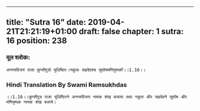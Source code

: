 
---
title: "Sutra 16"
date: 2019-04-21T21:21:19+01:00
draft: false
chapter: 1
sutra: 16
position: 238
---
### मूल श्लोकः:
```
अनन्तविजयं राजा कुन्तीपुत्रो युधिष्ठिरः।नकुलः सहदेवश्च सुघोषमणिपुष्पकौ।।1.16।।

```

### Hindi Translation By Swami Ramsukhdas
```
।।1.16।।कुन्तीपुत्र राजा युधिष्ठिरने अनन्तविजय नामक शंख बजाया तथा नकुल और सहदेवने सुघोष और मणिपुष्पक नामक शंख बजाये।

```

